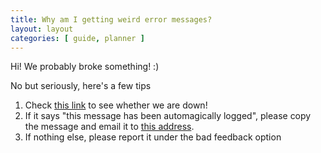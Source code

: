```yaml
---
title: Why am I getting weird error messages?
layout: layout
categories: [ guide, planner ]
---
```


Hi! We probably broke something! :)

No but seriously, here's a few tips

1. Check [this link](http://status.myhomework.space) to see whether we are down!
2. If it says "this message has been automagically logged", please copy the message and email it to [this address](mailto:hello@myhomework.space).
3. If nothing else, please report it under the bad feedback option
